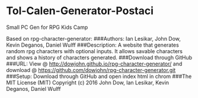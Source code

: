 # Tol-Calen-Generator-Postaci

Small PC Gen for RPG Kids Camp

Based on rpg-character-generator:
###Authors: Ian Lesikar, John Dow, Kevin Deganos, Daniel Wulff
###Description: A website that generates random rpg characters with optional inputs. It allows savable characters and shows a history of characters generated.
###Download through GitHub
###URL: View @ http://dowjohn.github.io/rpg-character-generator/ and download @ https://github.com/dowjohn/rpg-character-generator.git
###Setup: Download through GitHub and open index html in chrom
###The MIT License (MIT)
Copyright (c) 2016 John Dow, Ian Lesikar, Kevin Deganos, Daniel Wulff
